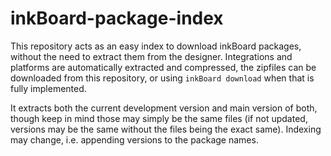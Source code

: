# inkBoard-package-index
This repository acts as an easy index to download inkBoard packages, without the need to extract them from the designer.
Integrations and platforms are automatically extracted and compressed, the zipfiles can be downloaded from this repository, or using ``inkBoard download`` when that is fully implemented.

It extracts both the current development version and main version of both, though keep in mind those may simply be the same files (if not updated, versions may be the same without the files being the exact same).
Indexing may change, i.e. appending versions to the package names.


